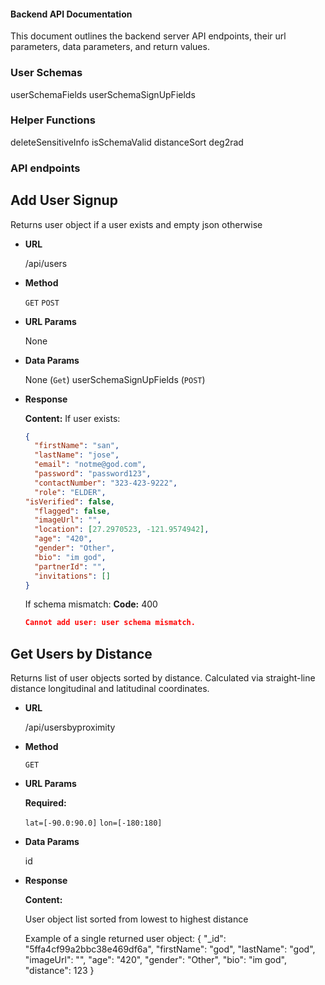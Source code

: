 #### Backend API Documentation

This document outlines the backend server API endpoints, their url parameters, data parameters, and return values.
### User Schemas
userSchemaFields
userSchemaSignUpFields
### Helper Functions
deleteSensitiveInfo
isSchemaValid
distanceSort
deg2rad
### API endpoints

**Add User Signup** 
----
Returns user object if a user exists and empty json otherwise

* **URL**

  /api/users
  
* **Method**

  `GET`
  `POST`

* **URL Params**

  None

* **Data Params**
  
  None (`Get`)
  userSchemaSignUpFields (`POST`)

* **Response**

    **Content:**
    If user exists:
    ```json
    {
      "firstName": "san",
      "lastName": "jose",
      "email": "notme@god.com",
      "password": "password123",
      "contactNumber": "323-423-9222",
      "role": "ELDER",
    "isVerified": false,
      "flagged": false,
      "imageUrl": "",
      "location": [27.2970523, -121.9574942],
      "age": "420",
      "gender": "Other",
      "bio": "im god",
      "partnerId": "",
      "invitations": []
    }
    ```
    
    If schema mismatch:
    **Code:** 400 <br />
    ```json
    Cannot add user: user schema mismatch.
    ```


**Get Users by Distance**
----
Returns list of user objects sorted by distance. Calculated via straight-line distance longitudinal and latitudinal coordinates.

* **URL**

  /api/usersbyproximity

* **Method**

  `GET`

* **URL Params**

  **Required:**

  `lat=[-90.0:90.0]`
  `lon=[-180:180]`

* **Data Params**

  id

* **Response**

    **Content:**
    
    User object list sorted from lowest to highest distance
    
    Example of a single returned user object:
     {
        "_id": "5ffa4cf99a2bbc38e469df6a",
        "firstName": "god",
        "lastName": "god",
        "imageUrl": "",
        "age": "420",
        "gender": "Other",
        "bio": "im god",
        "distance": 123
    }

